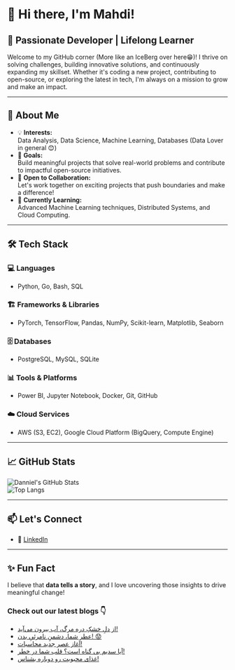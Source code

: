 # 👋 Hi there, I'm Mahdi!

## 🚀 Passionate Developer | Lifelong Learner

Welcome to my GitHub corner (More like an IceBerg over here😁)! I thrive on solving challenges, building innovative solutions, and continuously expanding my skillset. Whether it's coding a new project, contributing to open-source, or exploring the latest in tech, I'm always on a mission to grow and make an impact.

---

## 🌟 About Me

- 💡 **Interests:**  
  Data Analysis, Data Science, Machine Learning, Databases (Data Lover in general 😊)  
- 🎯 **Goals:**  
  Build meaningful projects that solve real-world problems and contribute to impactful open-source initiatives.  
- 🤝 **Open to Collaboration:**  
  Let's work together on exciting projects that push boundaries and make a difference!  
- 🌱 **Currently Learning:**  
  Advanced Machine Learning techniques, Distributed Systems, and Cloud Computing.  

---

## 🛠️ Tech Stack

### 💻 Languages  
- Python, Go, Bash, SQL  

### 🏗️ Frameworks & Libraries  
- PyTorch, TensorFlow, Pandas, NumPy, Scikit-learn, Matplotlib, Seaborn  

### 🗄️ Databases  
- PostgreSQL, MySQL, SQLite  

### 📊 Tools & Platforms  
- Power BI, Jupyter Notebook, Docker, Git, GitHub  

### ☁️ Cloud Services  
- AWS (S3, EC2), Google Cloud Platform (BigQuery, Compute Engine)  

---

## 📈 GitHub Stats  

![Danniel's GitHub Stats](https://github-readme-stats.vercel.app/api?username=Danniel4ev&show_icons=true&theme=radical)  
![Top Langs](https://github-readme-stats.vercel.app/api/top-langs/?username=Danniel4ev&layout=compact&theme=radical)  

---

## 📫 Let's Connect  

- 💼 [LinkedIn](https://www.linkedin.com/in/mahdi-yaghoubi-zadeh-26b442287/)

---

## ✨ Fun Fact  

I believe that **data tells a story**, and I love uncovering those insights to drive meaningful change!



### Check out our latest blogs 👇

<!-- BLOG-POST-LIST:START -->
- [از دلِ خشکِ دره مرگ، آب بیرون می‌آید!](https://cyberuni.ir/blog/%D8%A7%D8%B2-%D8%AF%D9%84-%D8%AE%D8%B4%DA%A9-%D8%AF%D8%B1%D9%87-%D9%85%D8%B1%DA%AF-%D8%A2%D8%A8-%D8%A8%DB%8C%D8%B1%D9%88%D9%86-%D9%85%DB%8C%D8%A2%DB%8C%D8%AF/)
- [عطر شما، دشمنِ نامرئیِ بدن! 😟](https://cyberuni.ir/blog/%D8%B9%D8%B7%D8%B1-%D8%B4%D9%85%D8%A7-%D8%AF%D8%B4%D9%85%D9%86-%D9%86%D8%A7%D9%85%D8%B1%D8%A6%DB%8C-%D8%A8%D8%AF%D9%86/)
- [آغاز عصر جدید محاسبات!](https://cyberuni.ir/blog/%D8%A2%D8%BA%D8%A7%D8%B2-%D8%B9%D8%B5%D8%B1-%D8%AC%D8%AF%DB%8C%D8%AF-%D9%85%D8%AD%D8%A7%D8%B3%D8%A8%D8%A7%D8%AA/)
- [آیا سدیم بی گناه است؟ قلب شما در خطر!](https://cyberuni.ir/blog/%D8%A2%DB%8C%D8%A7-%D8%B3%D8%AF%DB%8C%D9%85-%D8%A8%DB%8C-%DA%AF%D9%86%D8%A7%D9%87-%D8%A7%D8%B3%D8%AA-%D9%82%D9%84%D8%A8-%D8%B4%D9%85%D8%A7-%D8%AF%D8%B1-%D8%AE%D8%B7%D8%B1/)
- [غذای محبوبت رو دوباره بشناس!](https://cyberuni.ir/blog/%D8%BA%D8%B0%D8%A7%DB%8C-%D9%85%D8%AD%D8%A8%D9%88%D8%A8%D8%AA-%D8%B1%D9%88-%D8%AF%D9%88%D8%A8%D8%A7%D8%B1%D9%87-%D8%A8%D8%B4%D9%86%D8%A7%D8%B3/)
<!-- BLOG-POST-LIST:END -->
